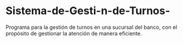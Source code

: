 # Sistema-de-Gesti-n-de-Turnos-
Programa para la gestión de turnos en una sucursal del banco, con el propósito de gestionar la atención de manera eficiente.
